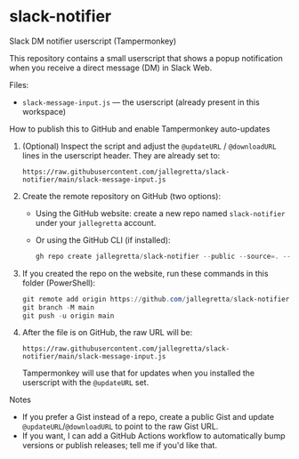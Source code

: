 # slack-notifier

Slack DM notifier userscript (Tampermonkey)

This repository contains a small userscript that shows a popup notification when you receive a direct message (DM) in Slack Web.

Files:
- `slack-message-input.js` — the userscript (already present in this workspace)

How to publish this to GitHub and enable Tampermonkey auto-updates

1. (Optional) Inspect the script and adjust the `@updateURL` / `@downloadURL` lines in the userscript header. They are already set to:

   `https://raw.githubusercontent.com/jallegretta/slack-notifier/main/slack-message-input.js`

2. Create the remote repository on GitHub (two options):

   - Using the GitHub website: create a new repo named `slack-notifier` under your `jallegretta` account.
   - Or using the GitHub CLI (if installed):

     ```powershell
     gh repo create jallegretta/slack-notifier --public --source=. --remote=origin --push
     ```

3. If you created the repo on the website, run these commands in this folder (PowerShell):

   ```powershell
   git remote add origin https://github.com/jallegretta/slack-notifier.git
   git branch -M main
   git push -u origin main
   ```

4. After the file is on GitHub, the raw URL will be:

   `https://raw.githubusercontent.com/jallegretta/slack-notifier/main/slack-message-input.js`

   Tampermonkey will use that for updates when you installed the userscript with the `@updateURL` set.

Notes
- If you prefer a Gist instead of a repo, create a public Gist and update `@updateURL`/`@downloadURL` to point to the raw Gist URL.
- If you want, I can add a GitHub Actions workflow to automatically bump versions or publish releases; tell me if you'd like that.
